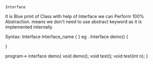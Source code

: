                                                                             Interface
It is Blue print of Class 
with help of Interface we can Perform 100% Abstraction.
 means we don't need to use abstract keyword as it is implemented internally  

 Syntax: 
  Interface Interface_name 
  {
  }
  eg .
  Interface demo()
   {
  
   }

   program->
   interface demo{
   void demo();
   void test();
   void test(int n);
   }
